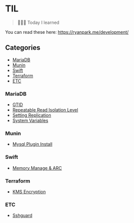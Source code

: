 # TIL

> 👨🏼‍💻 Today I learned

You can read these here: https://ryanpark.me/development/

## Categories

- [MariaDB](#mariadb)
- [Munin](#munin)
- [Swift](#swift)
- [Terraform](#terraform)
- [ETC](#etc)

### MariaDB
- [GTID](MariaDB/2017-11-01-mariadb-gtid.md)
- [Repeatable Read Isolation Level](MariaDB/2018-03-30-mariadb-repeatable-read.md)
- [Setting Replication](MariaDB/2017-10-30-mariadb-setting-replication.md)
- [System Variables](MariaDB/2017-10-23-mariadb-system-variables.md)

### Munin
- [Mysql Plugin Install](Munin/2018-04-11-munin-mysql-plugin-install.md)

### Swift
- [Memory Manage & ARC](Swift/2018-04-02-memory-manage.md)

### Terraform
- [KMS Encryption](Terraform/2018-04-04-kms-encryption.md)

### ETC
- [Sshguard](ETC/2018-04-01-sshguard-password-block.md)
